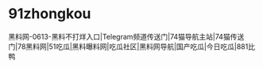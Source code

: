 # 91zhongkou
黑料网-0613-黑料不打烊入口|Telegram频道传送门|74猫导航主站|74猫传送门|78黑料网|51吃瓜|黑料曝料网|吃瓜社区|黑料网导航|国产吃瓜|今日吃瓜|881比鸭

